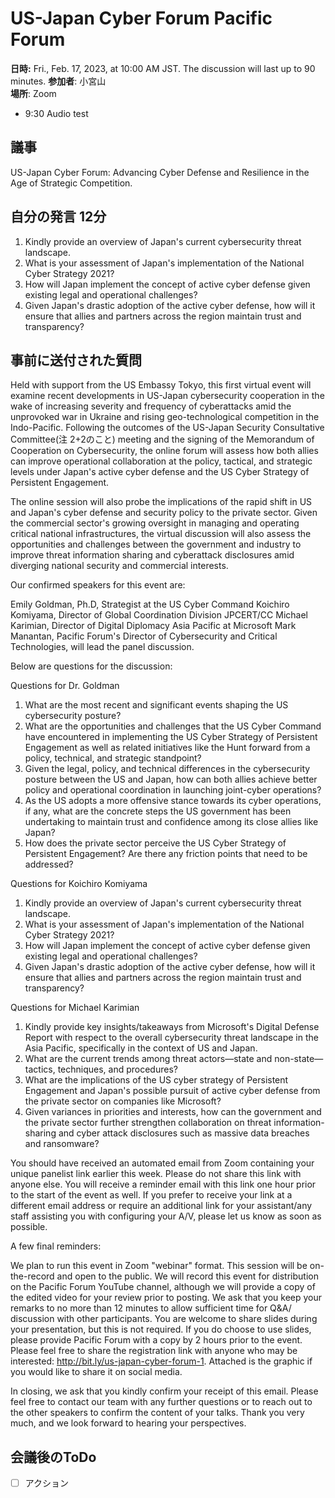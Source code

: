 # US-Japan Cyber Forum Pacific Forum
**日時:** Fri., Feb. 17, 2023, at 10:00 AM JST. The discussion will last up to 90 minutes.
**参加者**: 小宮山  
**場所**: Zoom

- 9:30 Audio test

## 議事    
US-Japan Cyber Forum: Advancing Cyber Defense and Resilience in the Age of Strategic Competition.

## 自分の発言 12分
1) Kindly provide an overview of Japan's current cybersecurity threat landscape.
2) What is your assessment of Japan's implementation of the National Cyber Strategy 2021?
3) How will Japan implement the concept of active cyber defense given existing legal and operational challenges?
4) Given Japan's drastic adoption of the active cyber defense, how will it ensure that allies and partners across the region maintain trust and transparency?

## 事前に送付された質問
Held with support from the US Embassy Tokyo, this first virtual event will examine recent developments in US-Japan cybersecurity cooperation in the wake of increasing severity and frequency of cyberattacks amid the unprovoked war in Ukraine and rising geo-technological competition in the Indo-Pacific. Following the outcomes of the US-Japan Security Consultative Committee(注 2+2のこと) meeting and the signing of the Memorandum of Cooperation on Cybersecurity, the online forum will assess how both allies can improve operational collaboration at the policy, tactical, and strategic levels under Japan's active cyber defense and the US Cyber Strategy of Persistent Engagement.

The online session will also probe the implications of the rapid shift in US and Japan's cyber defense and security policy to the private sector. Given the commercial sector's growing oversight in managing and operating critical national infrastructures, the virtual discussion will also assess the opportunities and challenges between the government and industry to improve threat information sharing and cyberattack disclosures amid diverging national security and commercial interests.

Our confirmed speakers for this event are:

Emily Goldman, Ph.D, Strategist at the US Cyber Command
Koichiro Komiyama, Director of Global Coordination Division JPCERT/CC
Michael Karimian, Director of Digital Diplomacy Asia Pacific at Microsoft
Mark Manantan, Pacific Forum's Director of Cybersecurity and Critical Technologies, will lead the panel discussion.

Below are questions for the discussion:

Questions for Dr. Goldman
1) What are the most recent and significant events shaping the US cybersecurity posture?
2) What are the opportunities and challenges that the US Cyber Command have encountered in implementing the US Cyber Strategy of Persistent Engagement as well as related initiatives like the Hunt forward from a policy, technical, and strategic standpoint?
3) Given the legal, policy, and technical differences in the cybersecurity posture between the US and Japan, how can both allies achieve better policy and operational coordination in launching joint-cyber operations?
4) As the US adopts a more offensive stance towards its cyber operations, if any, what are the concrete steps the US government has been undertaking to maintain trust and confidence among its close allies like Japan?
5) How does the private sector perceive the US Cyber Strategy of Persistent Engagement? Are there any friction points that need to be addressed?

Questions for Koichiro Komiyama
1) Kindly provide an overview of Japan's current cybersecurity threat landscape.
2) What is your assessment of Japan's implementation of the National Cyber Strategy 2021?
3) How will Japan implement the concept of active cyber defense given existing legal and operational challenges?
4) Given Japan's drastic adoption of the active cyber defense, how will it ensure that allies and partners across the region maintain trust and transparency?


Questions for Michael Karimian
1) Kindly provide key insights/takeaways from Microsoft's Digital Defense Report with respect to the overall cybersecurity threat landscape in the Asia Pacific, specifically in the context of US and Japan.
2) What are the current trends among threat actors—state and non-state—tactics, techniques, and procedures?
3) What are the implications of the US cyber strategy of Persistent Engagement and Japan's possible pursuit of active cyber defense from the private sector on companies like Microsoft?
4) Given variances in priorities and interests, how can the government and the private sector further strengthen collaboration on threat information-sharing and cyber attack disclosures such as massive data breaches and ransomware?

You should have received an automated email from Zoom containing your unique panelist link earlier this week. Please do not share this link with anyone else. You will receive a reminder email with this link one hour prior to the start of the event as well. If you prefer to receive your link at a different email address or require an additional link for your assistant/any staff assisting you with configuring your A/V, please let us know as soon as possible.

A few final reminders:

We plan to run this event in Zoom "webinar" format. This session will be on-the-record and open to the public. We will record this event for distribution on the Pacific Forum YouTube channel, although we will provide a copy of the edited video for your review prior to posting.
We ask that you keep your remarks to no more than 12 minutes to allow sufficient time for Q&A/ discussion with other participants.
You are welcome to share slides during your presentation, but this is not required. If you do choose to use slides, please provide Pacific Forum with a copy by 2 hours prior to the event.
Please feel free to share the registration link with anyone who may be interested: http://bit.ly/us-japan-cyber-forum-1. Attached is the graphic if you would like to share it on social media.
 

In closing, we ask that you kindly confirm your receipt of this email. Please feel free to contact our team with any further questions or to reach out to the other speakers to confirm the content of your talks. Thank you very much, and we look forward to hearing your perspectives.

## 会議後のToDo  
- [ ] アクション